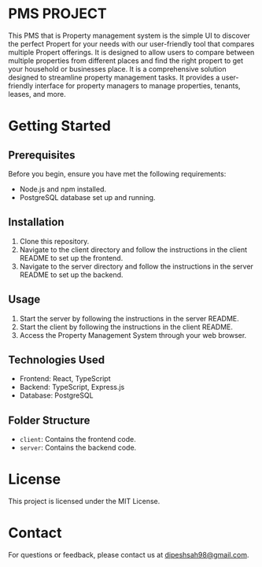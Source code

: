 # PMS PROJECT

This PMS that is Property management system is the simple UI to discover the perfect Propert for your needs with our user-friendly tool that compares multiple Propert offerings. It is designed to allow users to compare between multiple properties from different places and find the right propert to get your household or businesses place. It is a comprehensive solution designed to streamline property management tasks. It provides a user-friendly interface for property managers to manage properties, tenants, leases, and more.

# Getting Started

## Prerequisites

Before you begin, ensure you have met the following requirements:

- Node.js and npm installed.
- PostgreSQL database set up and running.

## Installation

1. Clone this repository.
2. Navigate to the client directory and follow the instructions in the client README to set up the frontend.
3. Navigate to the server directory and follow the instructions in the server README to set up the backend.

## Usage

1. Start the server by following the instructions in the server README.
2. Start the client by following the instructions in the client README.
3. Access the Property Management System through your web browser.

## Technologies Used

- Frontend: React, TypeScript
- Backend: TypeScript, Express.js
- Database: PostgreSQL

## Folder Structure

- `client`: Contains the frontend code.
- `server`: Contains the backend code.

# License

This project is licensed under the MIT License.

# Contact

For questions or feedback, please contact us at dipeshsah98@gmail.com.
